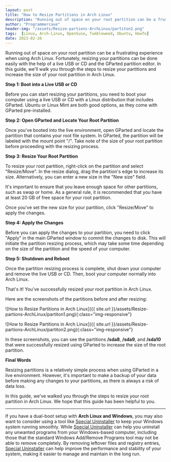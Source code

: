 ```yaml
---
layout: post
title: "How to Resize Partitions in Arch Linux"
description: "Running out of space on your root partition can be a frustrating experience when using Arch Linux. Fortunately, resizing your partitions can be done easily with the help of a live USB or CD and the GParted partition editor. In this guide, we'll walk you through the steps to resize your partitions and increase the size of your root partition in Arch Linux."
author: "Programmercave"
header-img: "/assets/Resize-partions-ArchLinux/partiton2.png"
tags:  [Linux, Arch-Linux, OpenSuse, Tumbleweed, Ubuntu, HowTo]
date: 2023-02-26
---
```


Running out of space on your root partition can be a frustrating experience when using Arch Linux. Fortunately, resizing your partitions can be done easily with the help of a live USB or CD and the GParted partition editor. In this guide, we'll walk you through the steps to resize your partitions and increase the size of your root partition in Arch Linux.

**Step 1: Boot into a Live USB or CD**

Before you can start resizing your partitions, you need to boot your computer using a live USB or CD with a Linux distribution that includes GParted. Ubuntu or Linux Mint are both good options, as they come with GParted pre-installed.

**Step 2: Open GParted and Locate Your Root Partition**

Once you've booted into the live environment, open GParted and locate the partition that contains your root file system. In GParted, the partition will be labeled with the mount point "/". Take note of the size of your root partition before proceeding with the resizing process.

**Step 3: Resize Your Root Partition**

To resize your root partition, right-click on the partition and select "Resize/Move". In the resize dialog, drag the partition's edge to increase its size. Alternatively, you can enter a new size in the "New size" field.

It's important to ensure that you leave enough space for other partitions, such as swap or home. As a general rule, it is recommended that you have at least 20 GB of free space for your root partition.

Once you've set the new size for your partition, click "Resize/Move" to apply the changes.

**Step 4: Apply the Changes**

Before you can apply the changes to your partition, you need to click "Apply" in the main GParted window to commit the changes to disk. This will initiate the partition resizing process, which may take some time depending on the size of the partition and the speed of your computer.

**Step 5: Shutdown and Reboot**

Once the partition resizing process is complete, shut down your computer and remove the live USB or CD. Then, boot your computer normally into Arch Linux.

That's it! You've successfully resized your root partition in Arch Linux.

Here are the screenshots of the partitions before and after resizing:

![How to Resize Partitions in Arch Linux]({{ site.url }}/assets/Resize-partions-ArchLinux/partiton1.png){:class="img-responsive"}

![How to Resize Partitions in Arch Linux]({{ site.url }}/assets/Resize-partions-ArchLinux/partiton2.png){:class="img-responsive"}

In these screenshots, you can see the partitions **/sda8**, **/sda9**, and **/sda10** that were successfully resized using GParted to increase the size of the root partition.

**Final Words**

Resizing partitions is a relatively simple process when using GParted in a live environment. However, it's important to make a backup of your data before making any changes to your partitions, as there is always a risk of data loss.

In this guide, we've walked you through the steps to resize your root partition in Arch Linux. We hope that this guide has been helpful to you. 

---

If you have a dual-boot setup with **Arch Linux and Windows**, you may also want to consider using a tool like [Special Uninstaller](https://b02ff-tkq-xw8mfp78r96onjuc.hop.clickbank.net) to keep your Windows system running smoothly. While [Special Uninstaller](https://b02ff-tkq-xw8mfp78r96onjuc.hop.clickbank.net) can help you uninstall any unwanted programs from your Windows-based computer, including those that the standard Windows Add/Remove Programs tool may not be able to remove completely. By removing leftover files and registry entries, [Special Uninstaller](https://b02ff-tkq-xw8mfp78r96onjuc.hop.clickbank.net) can help improve the performance and stability of your system, making it easier to manage and maintain in the long run.





